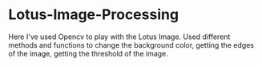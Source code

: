 # Lotus-Image-Processing
Here I've used Opencv to play with the Lotus Image. Used different methods and functions to change the background color, getting the edges of the image, getting the threshold of the image.
